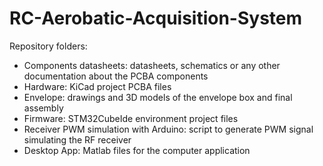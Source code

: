 # RC-Aerobatic-Acquisition-System
Repository folders:
- Components datasheets: datasheets, schematics or any other documentation about the PCBA components
- Hardware: KiCad project PCBA files
- Envelope: drawings and 3D models of the envelope box and final assembly
- Firmware: STM32CubeIde environment project files
- Receiver PWM simulation with Arduino: script to generate PWM signal simulating the RF receiver
- Desktop App: Matlab files for the computer application

